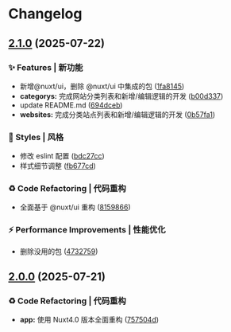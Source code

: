 # Changelog

## [2.1.0](https://github.com/baiwumm/dream-site/compare/2.0.0...2.1.0) (2025-07-22)

### ✨ Features | 新功能

* 新增@nuxt/ui，删除 @nuxt/ui 中集成的包 ([1fa8145](https://github.com/baiwumm/dream-site/commit/1fa81456ad91440cb8e74a7cbef7fc1de8174ed8))
* **categorys:** 完成网站分类列表和新增/编辑逻辑的开发 ([b00d337](https://github.com/baiwumm/dream-site/commit/b00d337b83660320e36bf70540c4562d5afd2ebd))
* update README.md ([694dceb](https://github.com/baiwumm/dream-site/commit/694dceb6c8ec6fc0a588007e3cc32654d50a63e4))
* **websites:** 完成分类站点列表和新增/编辑逻辑的开发 ([0b57fa1](https://github.com/baiwumm/dream-site/commit/0b57fa1704b8a3b1a753118ceb8af0624971229c))

### 💄 Styles | 风格

* 修改 eslint 配置 ([bdc27cc](https://github.com/baiwumm/dream-site/commit/bdc27cc6d26986ada748ece6675f3d9d0bfffc2c))
* 样式细节调整 ([fb677cd](https://github.com/baiwumm/dream-site/commit/fb677cd2a0b7bcc6e4f0c21ac7018448fd955d23))

### ♻ Code Refactoring | 代码重构

* 全面基于 @nuxt/ui 重构 ([8159866](https://github.com/baiwumm/dream-site/commit/8159866f05c8fc31da1e9c97dd3ec2dcef6dc0bd))

### ⚡ Performance Improvements | 性能优化

* 删除没用的包 ([4732759](https://github.com/baiwumm/dream-site/commit/4732759bf4bee21ee9c16acd000811fc3acb7a6f))

## [2.0.0](https://github.com/baiwumm/dream-site/compare/1.5.2...2.0.0) (2025-07-21)

### ♻ Code Refactoring | 代码重构

* **app:** 使用 Nuxt4.0 版本全面重构 ([757504d](https://github.com/baiwumm/dream-site/commit/757504d7d6f14890d7c0b50c1f7c82e31b9b13ab))
